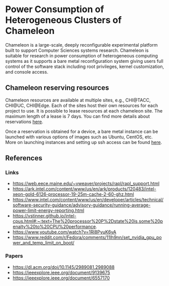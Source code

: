 # Power Consumption of Heterogeneous Clusters of Chameleon

Chameleon is a large-scale, deeply reconfigurable experimental platform built to support Computer Sciences systems research. Chameleon is suitable for research in power consumption of heterogeneous computing systems as it supports a bare metal reconfiguration system giving users full control of the software stack including root privileges, kernel customization, and console access.

## Chameleon reserving resources
Chameleon resources are available at multiple sites, e.g., CHI@TACC, CHI@UC, CHI@Edge. Each of the sites host their own resources for each project to use. It is possible to lease resources at each chameleon site. The maximum length of a lease is 7 days. You can find more details about reservations [here](https://chameleoncloud.readthedocs.io/en/latest/technical/reservations.html).

Once a reservation is obtained for a device, a bare metal instance can be launched with various options of images such as Ubuntu, CentOS, etc. More on launching instances and setting up ssh access can be found [here](https://chameleoncloud.readthedocs.io/en/latest/technical/baremetal.html).




## References

### Links
* https://web.eece.maine.edu/~vweaver/projects/rapl/rapl_support.html
* https://ark.intel.com/content/www/us/en/ark/products/120483/intel-xeon-gold-6126-processor-19-25m-cache-2-60-ghz.html
* https://www.intel.com/content/www/us/en/developer/articles/technical/software-security-guidance/advisory-guidance/running-average-power-limit-energy-reporting.html
* https://vstinner.github.io/intel-cpus.html#:~:text=The%20processor%20P%2Dstate%20is,some%20penalty%20to%20CPU%20performance.
* https://www.youtube.com/watch?v=1Rl8PyuK6yA
* https://www.reddit.com/r/Fedora/comments/11lh9nn/set_nvidia_gpu_power_and_temp_limit_on_boot/

### Papers
* https://dl.acm.org/doi/10.1145/2989081.2989088
* https://ieeexplore.ieee.org/document/9139675
* https://ieeexplore.ieee.org/document/6557170

